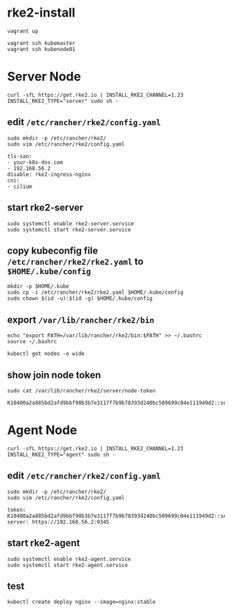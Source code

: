 # rke2-install


```
vagrant up
```
```
vagrant ssh kubemaster
vagrant ssh kubenode01
```



# Server Node
```
curl -sfL https://get.rke2.io | INSTALL_RKE2_CHANNEL=1.23  INSTALL_RKE2_TYPE="server" sudo sh -
```

## edit ```/etc/rancher/rke2/config.yaml```
```
sudo mkdir -p /etc/rancher/rke2/
sudo vim /etc/rancher/rke2/config.yaml
```
```
tls-san:
- your-k8s-dns.com
- 192.168.56.2
disable: rke2-ingress-nginx
cni:
- cilium
```

## start rke2-server
```
sudo systemctl enable rke2-server.service
sudo systemctl start rke2-server.service
```


## copy kubeconfig file ```/etc/rancher/rke2/rke2.yaml``` to ```$HOME/.kube/config```
```
mkdir -p $HOME/.kube
sudo cp -i /etc/rancher/rke2/rke2.yaml $HOME/.kube/config
sudo chown $(id -u):$(id -g) $HOME/.kube/config
```


## export ```/var/lib/rancher/rke2/bin```

```
echo "export PATH=/var/lib/rancher/rke2/bin:$PATH" >> ~/.bashrc
source ~/.bashrc
```

```
kubectl get nodes -o wide
```

## show join node token
```
sudo cat /var/lib/rancher/rke2/server/node-token
```
```
K10400a2a885bd2afd9bbf90b3b7e3117f7b9b78393d240bc509699c04e111949d2::server:9b27c71333958cefa9c31ca3c4c3a674
```


# Agent Node
```
curl -sfL https://get.rke2.io | INSTALL_RKE2_CHANNEL=1.23  INSTALL_RKE2_TYPE="agent" sudo sh -
```

## edit ```/etc/rancher/rke2/config.yaml```
```
sudo mkdir -p /etc/rancher/rke2/
sudo vim /etc/rancher/rke2/config.yaml
```
```
token: K10400a2a885bd2afd9bbf90b3b7e3117f7b9b78393d240bc509699c04e111949d2::server:9b27c71333958cefa9c31ca3c4c3a674
server: https://192.168.56.2:9345
```

## start rke2-agent
```
sudo systemctl enable rke2-agent.service
sudo systemctl start rke2-agent.service
```



## test
```
kubectl create deploy nginx --image=nginx:stable
```